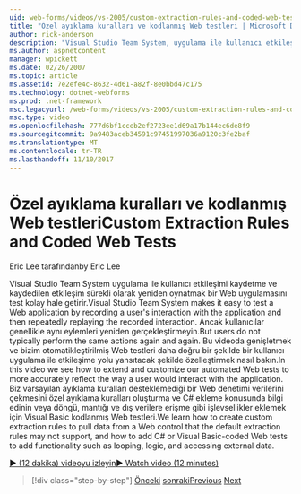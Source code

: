 ```yaml
---
uid: web-forms/videos/vs-2005/custom-extraction-rules-and-coded-web-tests
title: "Özel ayıklama kuralları ve kodlanmış Web testleri | Microsoft Docs"
author: rick-anderson
description: "Visual Studio Team System, uygulama ile kullanıcı etkileşimi kaydetme ve yeniden sürekli olarak yeniden oynatmak bir Web uygulamasını test kolaylaştırır..."
ms.author: aspnetcontent
manager: wpickett
ms.date: 02/26/2007
ms.topic: article
ms.assetid: 7e2efe4c-8632-4d61-a82f-8e0bbd47c175
ms.technology: dotnet-webforms
ms.prod: .net-framework
msc.legacyurl: /web-forms/videos/vs-2005/custom-extraction-rules-and-coded-web-tests
msc.type: video
ms.openlocfilehash: 777d6bf1cceb2ef2723ee1d69a17b144ec6de8f9
ms.sourcegitcommit: 9a9483aceb34591c97451997036a9120c3fe2baf
ms.translationtype: MT
ms.contentlocale: tr-TR
ms.lasthandoff: 11/10/2017
---
```

<a name="custom-extraction-rules-and-coded-web-tests"></a><span data-ttu-id="08c99-103">Özel ayıklama kuralları ve kodlanmış Web testleri</span><span class="sxs-lookup"><span data-stu-id="08c99-103">Custom Extraction Rules and Coded Web Tests</span></span>
====================
<span data-ttu-id="08c99-104">Eric Lee tarafından</span><span class="sxs-lookup"><span data-stu-id="08c99-104">by Eric Lee</span></span>

<span data-ttu-id="08c99-105">Visual Studio Team System uygulama ile kullanıcı etkileşimi kaydetme ve kaydedilen etkileşim sürekli olarak yeniden oynatmak bir Web uygulamasını test kolay hale getirir.</span><span class="sxs-lookup"><span data-stu-id="08c99-105">Visual Studio Team System makes it easy to test a Web application by recording a user's interaction with the application and then repeatedly replaying the recorded interaction.</span></span> <span data-ttu-id="08c99-106">Ancak kullanıcılar genellikle aynı eylemleri yeniden gerçekleştirmeyin.</span><span class="sxs-lookup"><span data-stu-id="08c99-106">But users do not typically perform the same actions again and again.</span></span> <span data-ttu-id="08c99-107">Bu videoda genişletmek ve bizim otomatikleştirilmiş Web testleri daha doğru bir şekilde bir kullanıcı uygulama ile etkileşime yolu yansıtacak şekilde özelleştirmek nasıl bakın.</span><span class="sxs-lookup"><span data-stu-id="08c99-107">In this video we see how to extend and customize our automated Web tests to more accurately reflect the way a user would interact with the application.</span></span> <span data-ttu-id="08c99-108">Biz varsayılan ayıklama kuralları desteklemediği bir Web denetimi verilerini çekmesini özel ayıklama kuralları oluşturma ve C# ekleme konusunda bilgi edinin veya döngü, mantığı ve dış verilere erişme gibi işlevsellikler eklemek için Visual Basic kodlanmış Web testleri.</span><span class="sxs-lookup"><span data-stu-id="08c99-108">We learn how to create custom extraction rules to pull data from a Web control that the default extraction rules may not support, and how to add C# or Visual Basic-coded Web tests to add functionality such as looping, logic, and accessing external data.</span></span>

[<span data-ttu-id="08c99-109">&#9654; (12 dakika) videoyu izleyin</span><span class="sxs-lookup"><span data-stu-id="08c99-109">&#9654; Watch video (12 minutes)</span></span>](https://channel9.msdn.com/Blogs/ASP-NET-Site-Videos/custom-extraction-rules-and-coded-web-tests)

>[!div class="step-by-step"]
<span data-ttu-id="08c99-110">[Önceki](code-coverage-of-automated-tests.md)
[sonraki](the-effects-of-caching.md)</span><span class="sxs-lookup"><span data-stu-id="08c99-110">[Previous](code-coverage-of-automated-tests.md)
[Next](the-effects-of-caching.md)</span></span>
